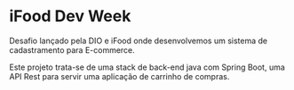 # iFood Dev Week
 Desafio lançado pela DIO e iFood onde desenvolvemos um sistema de cadastramento para E-commerce.

Este projeto trata-se de uma stack de back-end java com Spring Boot, uma API Rest para servir uma aplicação de carrinho de compras.
